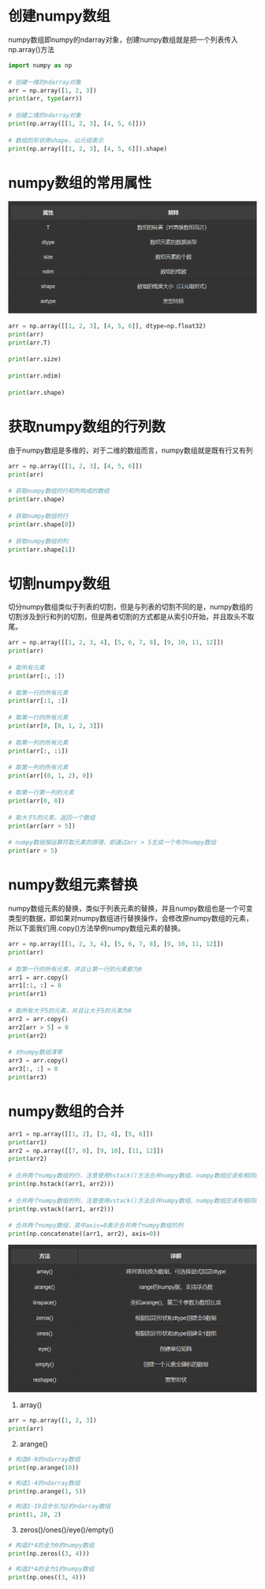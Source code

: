 # 创建numpy数组
numpy数组即numpy的ndarray对象，创建numpy数组就是把一个列表传入np.array()方法
```python
import numpy as np

# 创建一维的ndarray对象
arr = np.array([1, 2, 3])
print(arr, type(arr))

# 创建二维的ndarray对象
print(np.array([[1, 2, 3], [4, 5, 6]]))

# 数组的形状用shape，以元组表示
print(np.array([[1, 2, 3], [4, 5, 6]]).shape)
```
# numpy数组的常用属性
![Alt text](/assets/07.png)
```python
arr = np.array([[1, 2, 3], [4, 5, 6]], dtype=np.float32)
print(arr)
print(arr.T)

print(arr.size)

print(arr.ndim)

print(arr.shape)
```
# 获取numpy数组的行列数
由于numpy数组是多维的，对于二维的数组而言，numpy数组就是既有行又有列
```python
arr = np.array([[1, 2, 3], [4, 5, 6]])
print(arr)

# 获取numpy数组的行和列构成的数组
print(arr.shape)

# 获取numpy数组的行
print(arr.shape[0])

# 获取numpy数组的列
print(arr.shape[1])
```
# 切割numpy数组
切分numpy数组类似于列表的切割，但是与列表的切割不同的是，numpy数组的切割涉及到行和列的切割，但是两者切割的方式都是从索引0开始，并且取头不取尾。
```python
arr = np.array([[1, 2, 3, 4], [5, 6, 7, 8], [9, 10, 11, 12]])
print(arr)

# 取所有元素
print(arr[:, :])

# 取第一行的所有元素
print(arr[:1, :])

# 取第一行的所有元素
print(arr[0, [0, 1, 2, 3]])

# 取第一列的所有元素
print(arr[:, :1])

# 取第一列的所有元素
print(arr[(0, 1, 2), 0])

# 取第一行第一列的元素
print(arr[0, 0])

# 取大于5的元素，返回一个数组
print(arr[arr > 5])

# numpy数组按运算符取元素的原理，即通过arr > 5生成一个布尔numpy数组
print(arr > 5)
```
# numpy数组元素替换
numpy数组元素的替换，类似于列表元素的替换，并且numpy数组也是一个可变类型的数据，即如果对numpy数组进行替换操作，会修改原numpy数组的元素，所以下面我们用.copy()方法举例numpy数组元素的替换。
```python
arr = np.array([[1, 2, 3, 4], [5, 6, 7, 8], [9, 10, 11, 12]])
print(arr)

# 取第一行的所有元素，并且让第一行的元素都为0
arr1 = arr.copy()
arr1[:1, :] = 0
print(arr1)

# 取所有大于5的元素，并且让大于5的元素为0
arr2 = arr.copy()
arr2[arr > 5] = 0
print(arr2)

# 对numpy数组清零
arr3 = arr.copy()
arr3[:, :] = 0
print(arr3)
```
# numpy数组的合并
```python
arr1 = np.array([[1, 2], [3, 4], [5, 6]])
print(arr1)
arr2 = np.array([[7, 8], [9, 10], [11, 12]])
print(arr2)

# 合并两个numpy数组的行，注意使用hstack()方法合并numpy数组，numpy数组应该有相同的行，其中hstack的h表示horizontal水平的
print(np.hstack((arr1, arr2)))

# 合并两个numpy数组的列，注意使用vstack()方法合并numpy数组，numpy数组应该有相同的列，其中vstack的v表示vertical垂直的
print(np.vstack((arr1, arr2)))

# 合并两个numpy数组，其中axis=0表示合并两个numpy数组的列
print(np.concatenate((arr1, arr2), axis=0))
```
![Alt text](/assets/08.png)
1. array()
```python
arr = np.array([1, 2, 3])
print(arr)
```
2. arange()
```python
# 构造0-9的ndarray数组
print(np.arange(10))
```
```python
# 构造1-4的ndarray数组
print(np.arange(1, 5))
```
```python
# 构造1-19且步长为2的ndarray数组
print(1, 20, 2)
```
3. zeros()/ones()/eye()/empty()
```python
# 构造3*4的全为0的numpy数组
print(np.zeros((3, 4)))
```
```python
# 构造3*4的全为1的numpy数组
print(np.ones((3, 4)))
```